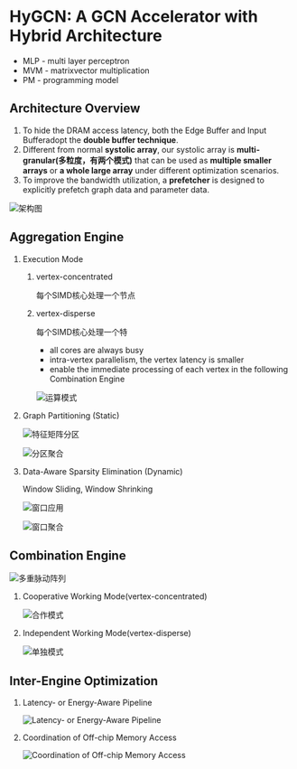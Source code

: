 # HyGCN: A GCN Accelerator with Hybrid Architecture

- MLP - multi layer perceptron
- MVM - matrixvector multiplication
- PM - programming model

## Architecture Overview

1. To hide the DRAM access latency, both the Edge Buffer and Input Bufferadopt the **double buffer technique**.
2. Different from normal **systolic array**, our systolic array is **multi-granular(多粒度，有两个模式)** that can be used as **multiple smaller arrays** or **a whole large array** under different optimization scenarios.
3. To improve the bandwidth utilization, a **prefetcher** is designed to explicitly prefetch graph data and parameter data.

![架构图](images/HyGCN_no1.png)

## Aggregation Engine

1. Execution Mode
   1. vertex-concentrated

        每个SIMD核心处理一个节点

   2. vertex-disperse

        每个SIMD核心处理一个特
        - all cores are always busy
        - intra-vertex parallelism, the vertex latency is smaller
        - enable the immediate processing of each vertex in the following Combination Engine

        ![运算模式](images/HyGCN_no2.png)

2. Graph Partitioning (Static)

    ![特征矩阵分区](images/HyGCN_no3.png)

    ![分区聚合](images/HyGCN_no4.png)

3. Data-Aware Sparsity Elimination (Dynamic)

    Window Sliding, Window Shrinking

    ![窗口应用](images/HyGCN_no5.png)

    ![窗口聚合](images/HyGCN_no6.png)

## Combination Engine

![多重脉动阵列](images/HyGCN_no7.png)

1. Cooperative Working Mode(vertex-concentrated)

    ![合作模式](images/HyGCN_no8.png)

2. Independent Working Mode(vertex-disperse)

    ![单独模式](images/HyGCN_no9.png)

## Inter-Engine Optimization

1. Latency- or Energy-Aware Pipeline

    ![Latency- or Energy-Aware Pipeline](images/HyGCN_no10.png)

2. Coordination of Off-chip Memory Access

    ![Coordination of Off-chip Memory Access](images/HyGCN_no11.png)
